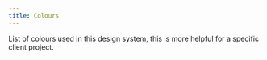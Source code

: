```yaml
---
title: Colours
---
```


List of colours used in this design system, this is more helpful for a specific client project.